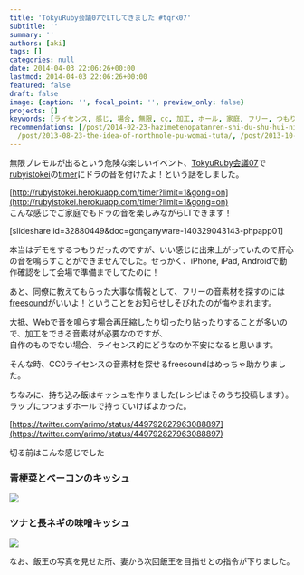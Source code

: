 ```yaml
---
title: 'TokyuRuby会議07でLTしてきました #tqrk07'
subtitle: ''
summary: ''
authors: [aki]
tags: []
categories: null
date: 2014-04-03 22:06:26+00:00
lastmod: 2014-04-03 22:06:26+00:00
featured: false
draft: false
image: {caption: '', focal_point: '', preview_only: false}
projects: []
keywords: [ライセンス, 感じ, 場合, 無限, cc, 加工, ホール, 家庭, フリー, つもり]
recommendations: [/post/2014-02-23-hazimetenopatanren-shi-du-shu-hui-nican-jia-simasita-number-hazipata/,
  /post/2013-08-23-the-idea-of-northnole-pu-womai-tuta/, /post/2013-10-06-kawasaki-dot-rb-number-004wokai-cui-simasita-number-kwskrb/]
---
```

無限プレモルが出るという危険な楽しいイベント、[TokyuRuby会議07](http://regional.rubykaigi.org/tokyu07)で[rubyistokei](http://rubyistokei.herokuapp.com/)の[timer](https://speakerdeck.com/kwappa/rubyistimer)にドラの音を付けたよ！という話をしました。

[http://rubyistokei.herokuapp.com/timer?limit=1&gong=on](http://rubyistokei.herokuapp.com/timer?limit=1&gong=on)  
こんな感じでご家庭でもドラの音を楽しみながらLTできます！

[slideshare id=32880449&doc=gonganyware-140329043143-phpapp01]

本当はデモをするつもりだったのですが、いい感じに出来上がっていたので肝心の音を鳴らすことができませんでした。せっかく、iPhone, iPad, Androidで動作確認をして会場で準備までしてたのに！

あと、同僚に教えてもらった大事な情報として、フリーの音素材を探すのには[freesound](http://www.freesound.org/)がいいよ！ということをお知らせしそびれたのが悔やまれます。

大抵、Webで音を鳴らす場合再圧縮したり切ったり貼ったりすることが多いので、加工をできる音素材が必要なのですが、  
自作のものでない場合、ライセンス的にどうなのか不安になると思います。

そんな時、CC0ライセンスの音素材を探せるfreesoundはめっちゃ助かりました。

ちなみに、持ち込み飯はキッシュを作りました(レシピはそのうち投稿します）。ラップにつつまずホールで持っていけばよかった。

[https://twitter.com/arimo/status/449792827963088897](https://twitter.com/arimo/status/449792827963088897)

切る前はこんな感じでした

### 青梗菜とベーコンのキッシュ

![](https://scontent-b-sea.xx.fbcdn.net/hphotos-ash4/t1.0-9/1506854_674061255989609_24797444_n.jpg)

### ツナと長ネギの味噌キッシュ

![](https://fbcdn-sphotos-f-a.akamaihd.net/hphotos-ak-ash4/t1.0-9/10170927_674072462655155_1082293256_n.jpg)

なお、飯王の写真を見せた所、妻から次回飯王を目指せとの指令が下りました。


